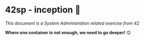 # 42sp - inception 🐋
_This document is a System Administration related exercise from 42_

**Where one container is not enough, we need to go deeper!** 😊
